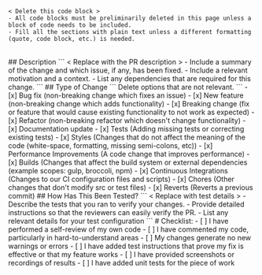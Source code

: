 ```
< Delete this code block >
- All code blocks must be preliminarily deleted in this page unless a block of code needs to be included.
- Fill all the sections with plain text unless a different formatting (quote, code block, etc.) is needed.
```
<br/>
## Description
```
< Replace with the PR description >
- Include a summary of the change and which issue, if any, has been fixed.
- Include a relevant motivation and a context.
- List any dependencies that are required for this change.
```
## Type of Change
```
Delete options that are not relevant.
```
- [x] Bug fix (non-breaking change which fixes an issue)
- [x] New feature (non-breaking change which adds functionality)
- [x] Breaking change (fix or feature that would cause existing functionality to not work as expected)
- [x] Refactor (non-breaking refactor which doesn't change functionality)
- [x] Documentation update
- [x] Tests (Adding missing tests or correcting existing tests)
- [x] Styles (Changes that do not affect the meaning of the code (white-space, formatting, missing semi-colons, etc))
- [x] Performance Improvements (A code change that improves performance)
- [x] Builds (Changes that affect the build system or external dependencies (example scopes: gulp, broccoli, npm)
- [x] Continuous Integrations (Changes to our CI configuration files and scripts)
- [x] Chores (Other changes that don't modify src or test files)
- [x] Reverts (Reverts a previous commit)
## How Has This Been Tested?
```
< Replace with test details >
- Describe the tests that you ran to verify your changes.
- Provide detailed instructions so that the reviewers can easily verify the PR.
- List any relevant details for your test configuration
```
# Checklist:
- [ ] I have performed a self-review of my own code
- [ ] I have commented my code, particularly in hard-to-understand areas
- [ ] My changes generate no new warnings or errors
- [ ] I have added test instructions that prove my fix is effective or that my feature works
- [ ] I have provided screenshots or recordings of results
- [ ] I have added unit tests for the piece of work
